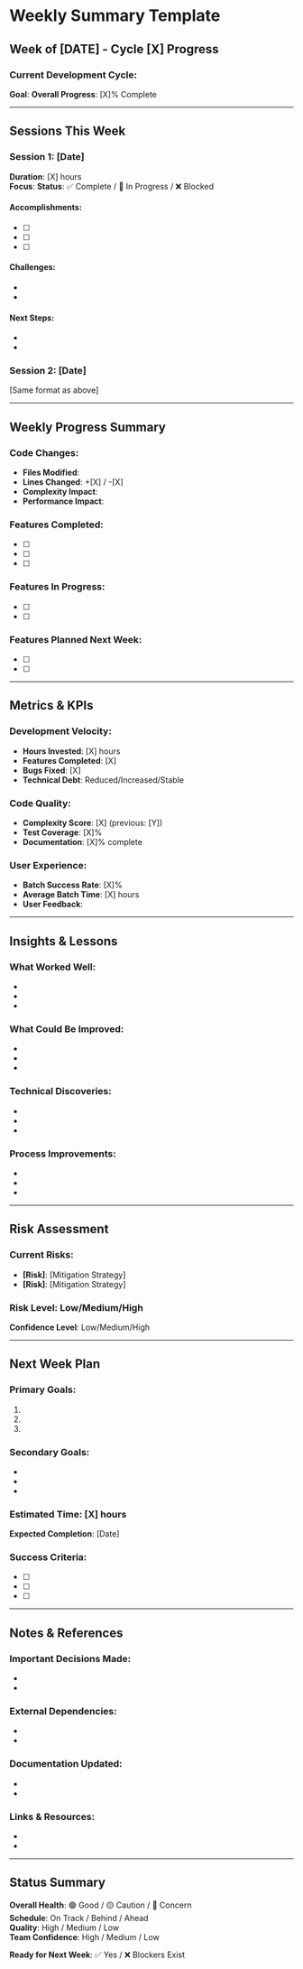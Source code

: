 # Weekly Summary Template

## Week of [DATE] - Cycle [X] Progress

### **Current Development Cycle**: 
**Goal**: 
**Overall Progress**: [X]% Complete

---

## Sessions This Week

### **Session 1: [Date]**
**Duration**: [X] hours  
**Focus**: 
**Status**: ✅ Complete / 🔄 In Progress / ❌ Blocked

#### Accomplishments:
- [ ] 
- [ ] 
- [ ] 

#### Challenges:
- 
- 

#### Next Steps:
- 
- 

### **Session 2: [Date]**
[Same format as above]

---

## Weekly Progress Summary

### **Code Changes**:
- **Files Modified**: 
- **Lines Changed**: +[X] / -[X]
- **Complexity Impact**: 
- **Performance Impact**: 

### **Features Completed**:
- [ ] 
- [ ] 
- [ ] 

### **Features In Progress**:
- [ ] 
- [ ] 

### **Features Planned Next Week**:
- [ ] 
- [ ] 

---

## Metrics & KPIs

### **Development Velocity**:
- **Hours Invested**: [X] hours
- **Features Completed**: [X]
- **Bugs Fixed**: [X]
- **Technical Debt**: Reduced/Increased/Stable

### **Code Quality**:
- **Complexity Score**: [X] (previous: [Y])
- **Test Coverage**: [X]%
- **Documentation**: [X]% complete

### **User Experience**:
- **Batch Success Rate**: [X]%
- **Average Batch Time**: [X] hours
- **User Feedback**: 

---

## Insights & Lessons

### **What Worked Well**:
- 
- 
- 

### **What Could Be Improved**:
- 
- 
- 

### **Technical Discoveries**:
- 
- 
- 

### **Process Improvements**:
- 
- 
- 

---

## Risk Assessment

### **Current Risks**: 
- **[Risk]**: [Mitigation Strategy]
- **[Risk]**: [Mitigation Strategy]

### **Risk Level**: Low/Medium/High
**Confidence Level**: Low/Medium/High

---

## Next Week Plan

### **Primary Goals**:
1. 
2. 
3. 

### **Secondary Goals**:
- 
- 
- 

### **Estimated Time**: [X] hours
**Expected Completion**: [Date]

### **Success Criteria**:
- [ ] 
- [ ] 
- [ ] 

---

## Notes & References

### **Important Decisions Made**:
- 
- 

### **External Dependencies**:
- 
- 

### **Documentation Updated**:
- 
- 

### **Links & Resources**:
- 
- 

---

## Status Summary

**Overall Health**: 🟢 Good / 🟡 Caution / 🔴 Concern  
**Schedule**: On Track / Behind / Ahead  
**Quality**: High / Medium / Low  
**Team Confidence**: High / Medium / Low  

**Ready for Next Week**: ✅ Yes / ❌ Blockers Exist